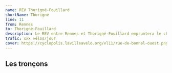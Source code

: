 ```yaml
---
name: REV Thorigné-Fouillard
shortName: Thorigné
line: 11
from: Rennes
to: Thorigné-Fouillard
description: Le REV entre Rennes et Thorigné-Fouillard empruntera le chemin agricole de La Baillée puis une voie verte au niveau de La Gravelle, une passerelle au dessus de la rocade avant d'atteindre Thorigné-Fouillard.
trafic: xxx vélos/jour
cover: https://cyclopolis.lavilleavelo.org/vl11/rue-de-bonnel-ouest.png
---
```


## Les tronçons
